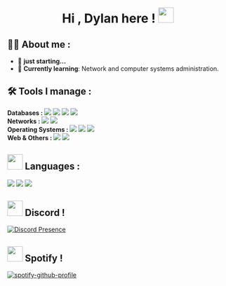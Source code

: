 <h1 align="center"><b>Hi , Dylan here ! </b><img src="https://media.giphy.com/media/hvRJCLFzcasrR4ia7z/giphy.gif" width="35"></h1>

<h2><b>🧛🏻 About me : </b></h2>
  <ul>
    <li>🥱 <b>just starting...</b></li>
    <li>📖 <b>Currently learning</b>: Network and computer systems administration.</li>
  </ul>

<h2><b> 🛠️ Tools I manage :</b></h2>
  <span>
    <b>Databases : </b>
    <img src="https://img.shields.io/badge/mysql-4479A1.svg?style=for-the-badge&logo=mysql&logoColor=white">
    <img src="https://img.shields.io/badge/MariaDB-003545?style=for-the-badge&logo=mariadb&logoColor=white">
    <img src="https://img.shields.io/badge/MongoDB-%234ea94b.svg?style=for-the-badge&logo=mongodb&logoColor=white">
    <img src="https://img.shields.io/badge/Microsoft_Access-A4373A?style=for-the-badge&logo=microsoft-access&logoColor=white">
  </span>
  </br>
  <span>
    <b>Networks : </b>
    <img src="https://img.shields.io/badge/Packet%20Tracer-1D6A9A?style=for-the-badge&logo=cisco&logoColor=white">
    <img src="https://img.shields.io/badge/Wireshark-1679A7?style=for-the-badge&logo=wireshark&logoColor=white">
  </span>
  </br>
  <span>
    <b>Operating Systems : </b>
    <img src="https://img.shields.io/badge/Windows-0078D6?style=for-the-badge&logo=windows&logoColor=white">
    <img src="https://img.shields.io/badge/Ubuntu-E95420?style=for-the-badge&logo=ubuntu&logoColor=white">
    <img src="https://img.shields.io/badge/Debian-D70A53?style=for-the-badge&logo=debian&logoColor=white">
  </span>
  </br>
  <span>
    <b>Web & Others : </b>
    <img src="https://img.shields.io/badge/html5-%23E34F26.svg?style=for-the-badge&logo=html5&logoColor=white">
    <img src="https://img.shields.io/badge/WordPress-%23117AC9.svg?style=for-the-badge&logo=WordPress&logoColor=white">
  </span>
  
  <h2><img src="https://upload.wikimedia.org/wikipedia/commons/thumb/2/2d/Flag_of_the_Basque_Country.svg/1200px-Flag_of_the_Basque_Country.svg.png" width="35"> <b>Languages : </b></h2>
  <span>
    <img src="https://img.shields.io/badge/Spanish-Native-green?style=for-the-badge">
    <img src="https://img.shields.io/badge/Basque-Native-red?style=for-the-badge">
    <img src="https://img.shields.io/badge/English-Advanced-blue?style=for-the-badge">
  </span>

<h2><img src="https://i.pinimg.com/originals/d2/85/ba/d285ba2cc51a540ad5d5e06c489ce121.gif" width="35"> <b>Discord ! </b></h2>

  [![Discord Presence](https://lanyard.cnrad.dev/api/497044512250789891)](https://discord.com/users/497044512250789891)

<h2><img src="https://images.emojiterra.com/google/noto-emoji/animated-emoji/1f3b6.gif" width="35"> <b>Spotify ! </b></h2>

  [![spotify-github-profile](https://spotify-github-profile.kittinanx.com/api/view?uid=5srcmlxd5labc2zqqwocdv54u&cover_image=true&theme=default&show_offline=false&background_color=121212&interchange=false&profanity=false)](https://github.com/kittinan/spotify-github-profile)
